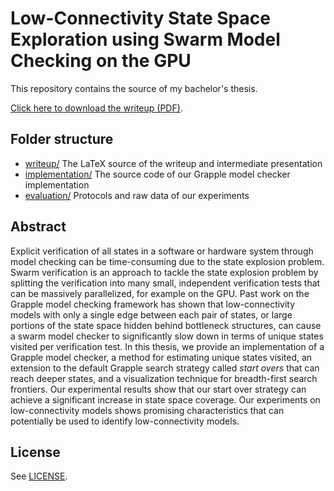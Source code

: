 # Low-Connectivity State Space Exploration using Swarm Model Checking on the GPU

This repository contains the source of my bachelor's thesis.

[Click here to download the writeup (PDF)](./writeup/main.pdf).

## Folder structure

- [writeup/](./writeup/) The LaTeX source of the writeup and intermediate presentation
- [implementation/](./implementation/) The source code of our Grapple model checker implementation
- [evaluation/](./evaluation/) Protocols and raw data of our experiments

## Abstract

Explicit verification of all states in a software or hardware system through model checking can be time-consuming due to the state explosion problem.
Swarm verification is an approach to tackle the state explosion problem by splitting the verification into many small, independent verification tests that can be massively parallelized, for example on the GPU.
Past work on the Grapple model checking framework has shown that low-connectivity models with only a single edge between each pair of states, or large portions of the state space hidden behind bottleneck structures, can cause a swarm model checker to significantly slow down in terms of unique states visited per verification test.
In this thesis, we provide an implementation of a Grapple model checker, a method for estimating unique states visited, an extension to the default Grapple search strategy called _start overs_ that can reach deeper states, and a visualization technique for breadth-first search frontiers.
Our experimental results show that our start over strategy can achieve a significant increase in state space coverage.
Our experiments on low-connectivity models shows promising characteristics that can potentially be used to identify low-connectivity models.

## License

See [LICENSE](./LICENSE).
